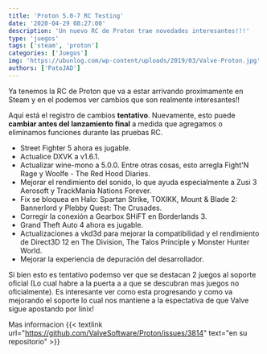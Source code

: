 ```yaml
---
title: 'Proton 5.0-7 RC Testing'
date: '2020-04-29 08:27:00'
description: 'Un nuevo RC de Proton trae novedades interesantes!!!'
type: 'juegos'
tags: ['steam', 'proton']
categories: ['Juegos']
img: 'https://ubunlog.com/wp-content/uploads/2019/03/Valve-Proton.jpg'
authors: ['PatoJAD']
---
```


Ya tenemos la RC de Proton que va a estar arrivando proximamente en Steam y en el podemos ver cambios que son realmente interesantes!!

Aquí está el registro de cambios **tentativo**. Nuevamente, esto puede **cambiar antes del lanzamiento final** a medida que agregamos o eliminamos funciones durante las pruebas RC.

-   Street Fighter 5 ahora es jugable.
-   Actualice DXVK a v1.6.1.
-   Actualizar wine-mono a 5.0.0. Entre otras cosas, esto arregla Fight'N Rage y Woolfe - The Red Hood Diaries.
-   Mejorar el rendimiento del sonido, lo que ayuda especialmente a Zusi 3 Aerosoft y TrackMania Nations Forever.
-   Fix se bloquea en Halo: Spartan Strike, TOXIKK, Mount & Blade 2: Bannerlord y Plebby Quest: The Crusades.
-   Corregir la conexión a Gearbox SHiFT en Borderlands 3.
-   Grand Theft Auto 4 ahora es jugable.
-   Actualizaciones a vkd3d para mejorar la compatibilidad y el rendimiento de Direct3D 12 en The Division, The Talos Principle y Monster Hunter World.
-   Mejorar la experiencia de depuración del desarrollador.

Si bien esto es tentativo podemso ver que se destacan 2 juegos al soporte oficial (Lo cual habre a la puerta a a que se descubran mas juegos no oficialmente). Es interesante ver como esta progresando y como va mejorando el soporte lo cual nos mantiene a la espectativa de que Valve sigue apostando por linix!

Mas informacion {{< textlink url="https://github.com/ValveSoftware/Proton/issues/3814" text="en su repositorio" >}}
